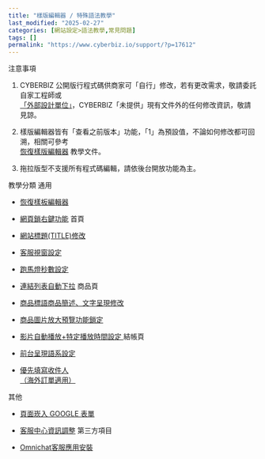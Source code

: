 ```yaml
---
title: "樣版編輯器 / 特殊語法教學"
last_modified: "2025-02-27"
categories: [網站設定>語法教學,常見問題]
tags: []
permalink: "https://www.cyberbiz.io/support/?p=17612"
---
```


注意事項

1. CYBERBIZ 公開版行程式碼供商家可「自行」修改，若有更改需求，敬請委託自家工程師或  
[「外部設計單位」](https://docs.google.com/spreadsheets/d/1uvrqOE10xyMVPvUctgOw9HddT9wbty5ZCNnBQCpmlMI/edit?usp=sharing)，CYBERBIZ「未提供」現有文件外的任何修改資訊，敬請見諒。

2. 樣版編輯器皆有「查看之前版本」功能，「1」為預設值，不論如何修改都可回溯，相關可參考  
[恢復樣版編輯器](https://www.cyberbiz.io/support/?p=16146) 教學文件。

3. 拖拉版型不支援所有程式碼編輯，請依後台開放功能為主。

教學分類 通用

* [恢復樣板編輯器](https://www.cyberbiz.io/support/?p=16146)
* [網頁鎖右鍵功能](https://www.cyberbiz.io/support/?p=17072)
首頁

* [網站標題(TITLE)修改](https://www.cyberbiz.io/support/?p=16627)
* [客服視窗設定](https://www.cyberbiz.io/support/?p=16750)
* [跑馬燈秒數設定](https://www.cyberbiz.io/support/?p=17225)
* [連結列表自動下拉](https://www.cyberbiz.io/support/?p=28145)
商品頁

* [商品標語商品簡述、文字呈現修改](https://www.cyberbiz.io/support/?p=16893)
* [商品圖片放大預覽功能鎖定](https://www.cyberbiz.io/support/?p=18122)
* [影片自動播放+特定播放時間設定 ](https://www.cyberbiz.io/support/?p=19650)
結帳頁

* [前台呈現語系設定](https://www.cyberbiz.io/support/?p=37183)
* [優先填寫收件人  
（海外訂單適用）](https://www.cyberbiz.io/support/?p=26454)

其他

* [頁面崁入 GOOGLE 表單](https://www.cyberbiz.io/support/?p=18247)
* [客服中心資訊調整](https://www.cyberbiz.io/support/?p=18304)
第三方項目

* [Omnichat客服應用安裝](https://docs.omnichat.ai/features/tong-xun-qu-dao/wang-zhan-dui-hua-cha-jian/install/cyberbiz-an-zhuang-omnichat)

